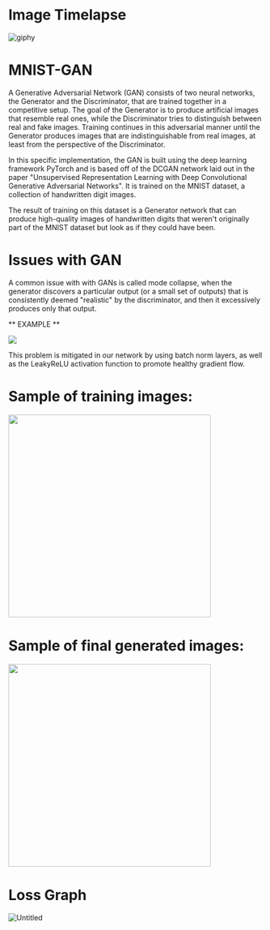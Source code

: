 # Image Timelapse
![giphy](https://github.com/a25shi/MNIST-GAN/assets/64557388/2e9c93c3-0e93-4a5d-a286-1a7490a0a4e3)


# MNIST-GAN
A Generative Adversarial Network (GAN) consists of two neural networks, the Generator and the Discriminator, that are trained together in a competitive setup. The goal of the Generator is to produce artificial images that resemble real ones, while the Discriminator tries to distinguish between real and fake images. Training continues in this adversarial manner until the Generator produces images that are indistinguishable from real images, at least from the perspective of the Discriminator.

In this specific implementation, the GAN is built using the deep learning framework PyTorch and is based off of the DCGAN network laid out in the paper "Unsupervised Representation Learning with Deep Convolutional Generative Adversarial Networks". It is trained on the MNIST dataset, a collection of handwritten digit images.

The result of training on this dataset is a Generator network that can produce high-quality images of handwritten digits that weren't originally part of the MNIST dataset but look as if they could have been.

# Issues with GAN

A common issue with with GANs is called mode collapse, when the generator discovers a particular output (or a small set of outputs) that is consistently deemed "realistic" by the discriminator, and then it excessively produces only that output. 

** EXAMPLE **

<img src="https://github.com/a25shi/MNIST-GAN/assets/64557388/a0d73294-7f8c-48fe-8032-e83ea5ccaf49"/>

This problem is mitigated in our network by using batch norm layers, as well as the LeakyReLU activation function to promote healthy gradient flow.

# Sample of training images:

<img src="https://github.com/a25shi/MNIST-GAN/assets/64557388/0fa50bd4-4fdc-452b-bd90-34666abeadca" width="400" height="400"/>

# Sample of final generated images:

<img src="https://github.com/a25shi/MNIST-GAN/assets/64557388/a4ecbab0-76fc-439c-9966-be4aab0f8913" width="400" height="400"/>

# Loss Graph
![Untitled](https://github.com/a25shi/MNIST-GAN/assets/64557388/4624da27-d0a7-4153-b903-89a1f1e47b40)


